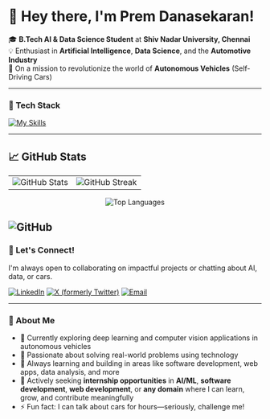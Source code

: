 # 👋 Hey there, I'm Prem Danasekaran!

🎓 **B.Tech AI & Data Science Student** at **Shiv Nadar University, Chennai**  
💡 Enthusiast in **Artificial Intelligence**, **Data Science**, and the **Automotive Industry**  
🚗 On a mission to revolutionize the world of **Autonomous Vehicles** (Self-Driving Cars)

---

### 🧠 Tech Stack
[![My Skills](https://skillicons.dev/icons?i=py,c,java,html,css,anaconda,vscode,tensorflow,git,github,flask,firebase,mysql)](https://skillicons.dev)

---

## 📈 GitHub Stats

<table>
  <tr>
    <td>
      <img src="https://github-readme-stats.vercel.app/api?username=Black-Hawk-005&show_icons=true&theme=radical&border_radius=10&count_private=true&hide=issues" alt="GitHub Stats" />
    </td>
    <td>
      <img src="https://github-readme-streak-stats.herokuapp.com?user=Black-Hawk-005&theme=radical&border_radius=10" alt="GitHub Streak" />
    </td>
  </tr>
</table>

<div align="center">
  <img src="https://github-readme-stats.vercel.app/api/top-langs/?username=Black-Hawk-005&layout=compact&theme=radical&border_radius=10" alt="Top Languages" />
</div>

![GitHub](https://komarev.com/ghpvc/?username=Black-Hawk-005&style=for-the-badge&color=blue)
---

### 🤝 Let's Connect!
I'm always open to collaborating on impactful projects or chatting about AI, data, or cars.

[![LinkedIn](https://img.shields.io/badge/-LinkedIn-0A66C2?style=flat&logo=linkedin&logoColor=white)](https://www.linkedin.com/in/prem-danasekaran-654a33290/) 
[![X (formerly Twitter)](https://img.shields.io/badge/-X-black?style=flat&logo=x&logoColor=white)](https://x.com/Prem91178399) 
[![Email](https://img.shields.io/badge/-Email-EA4335?style=flat&logo=gmail&logoColor=white)](mailto:premdanasekaran@gmail.com)

---

### 🚀 About Me
- 🔭 Currently exploring deep learning and computer vision applications in autonomous vehicles  
- 🧩 Passionate about solving real-world problems using technology  
- 🌱 Always learning and building in areas like software development, web apps, data analysis, and more  
- 💼 Actively seeking **internship opportunities** in **AI/ML**, **software development**, **web development**, or **any domain** where I can learn, grow, and contribute meaningfully  
- ⚡ Fun fact: I can talk about cars for hours—seriously, challenge me!

